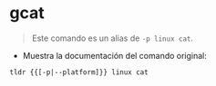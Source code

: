 # gcat

> Este comando es un alias de `-p linux cat`.

- Muestra la documentación del comando original:

`tldr {{[-p|--platform]}} linux cat`
